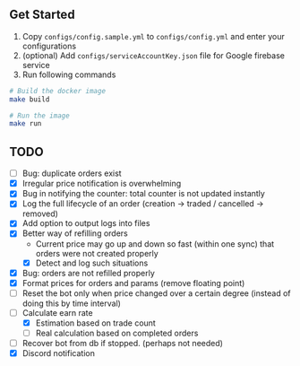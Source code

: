 ## Get Started

1. Copy `configs/config.sample.yml` to `configs/config.yml` and enter your configurations
2. (optional) Add `configs/serviceAccountKey.json` file for Google firebase service
3. Run following commands

``` sh
# Build the docker image
make build

# Run the image
make run
```

## TODO

- [ ] Bug: duplicate orders exist
- [x] Irregular price notification is overwhelming
- [x] Bug in notifying the counter: total counter is not updated instantly
- [x] Log the full lifecycle of an order (creation -> traded / cancelled -> removed)
- [x] Add option to output logs into files
- [x] Better way of refilling orders
  - Current price may go up and down so fast (within one sync) that orders were not created properly
  - [x] Detect and log such situations
- [x] Bug: orders are not refilled properly
- [x] Format prices for orders and params (remove floating point)
- [ ] Reset the bot only when price changed over a certain degree (instead of doing this by time interval)
- [ ] Calculate earn rate
  - [x] Estimation based on trade count
  - [ ] Real calculation based on completed orders
- [ ] Recover bot from db if stopped. (perhaps not needed)
- [x] Discord notification
